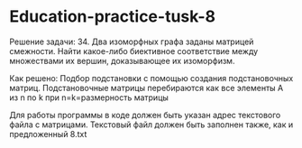 # Education-practice-tusk-8
Решение задачи:
34. Два изоморфных графа заданы матрицей смежности. Найти какое-либо биективное соответствие между множествами их вершин, доказывающее их изоморфизм.

Как решено:
Подбор подстановки с помощью создания подстановочных матриц. Подстановочные матрицы перебираются как все элементы A из n по k при n=k=размерность матрицы

Для работы программы в коде должен быть указан адрес текстового файла с матрицами. Текстовый файл должен быть заполнен также, как и предложенный 8.txt
